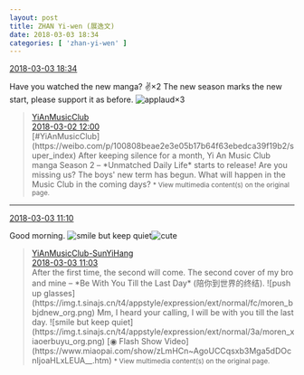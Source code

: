 ```yaml
---
layout: post
title: ZHAN Yi-wen (展逸文)
date: 2018-03-03 18:34
categories: [ 'zhan-yi-wen' ]
---
```


<div class="weibo-info">
  <a href="https://weibo.com/6108090526/G5GD6uXKZ">2018-03-03 18:34</a>
</div>

Have you watched the new manga? :v:×2 The new season marks the new start, please support it as before. ![applaud](https://img.t.sinajs.cn/t4/appstyle/expression/ext/normal/36/gza_org.gif)×3

<!-- more -->

> <div class="weibo-post-name">
>   <a href="https://weibo.com/u/6094546964">YiAnMusicClub</a>
> </div>
> <div class="weibo-info">
>   <a href="https://weibo.com/6094546964/G5uCneDIa">2018-03-02 12:00</a>
> </div>
> [#YiAnMusicClub](https://weibo.com/p/100808beae2e3e05b17b64f63ebedca39f19b2/super_index) After keeping silence for a month, Yi An Music Club manga Season 2 – *Unmatched Daily Life* starts to release! Are you missing us? The boys' new term has begun. What will happen in the Music Club in the coming days?  
> <small>* View multimedia content(s) on the original page.</small>

---

<div class="weibo-info">
  <a href="https://weibo.com/6108090526/G5DILlIPJ">2018-03-03 11:10</a>
</div>

Good morning. ![smile but keep quiet](https://img.t.sinajs.cn/t4/appstyle/expression/ext/normal/3a/moren_xiaoerbuyu_org.png)![cute](https://img.t.sinajs.cn/t4/appstyle/expression/ext/normal/14/tza_org.gif)

> <div class="weibo-post-name">
>   <a href="https://weibo.com/u/2565158051">YiAnMusicClub-SunYiHang</a>
> </div>
> <div class="weibo-info">
>   <a href="https://weibo.com/2565158051/G5DFQdnpl">2018-03-03 11:03</a>
> </div>
> After the first time, the second will come. The second cover of my bro and mine – *Be With You Till the Last Day* (陪你到世界的终结). ![push up glasses](https://img.t.sinajs.cn/t4/appstyle/expression/ext/normal/fc/moren_bbjdnew_org.png) Mm, I heard your calling, I will be with you till the last day. ![smile but keep quiet](https://img.t.sinajs.cn/t4/appstyle/expression/ext/normal/3a/moren_xiaoerbuyu_org.png) [◉ Flash Show Video](https://www.miaopai.com/show/zLmHCn~AgoUCCqsxb3Mga5dDOcnIjoaHLxLEUA__.htm)  
> <small>* View multimedia content(s) on the original page.</small>
